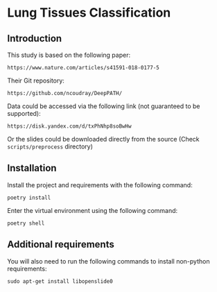# Lung Tissues Classification

## Introduction

This study is based on the following paper: 

`https://www.nature.com/articles/s41591-018-0177-5`

Their Git repository:

`https://github.com/ncoudray/DeepPATH/`

Data could be accessed via the following link (not guaranteed to be supported):

`https://disk.yandex.com/d/txPhNhp8soBwHw`

Or the slides could be downloaded directly from the source (Check `scripts/preprocess` directory)

## Installation

Install the project and requirements with the following command:

`poetry install`

Enter the virtual environment using the following command:

`poetry shell`

## Additional requirements

You will also need to run the following commands to install non-python requirements:

`sudo apt-get install libopenslide0`